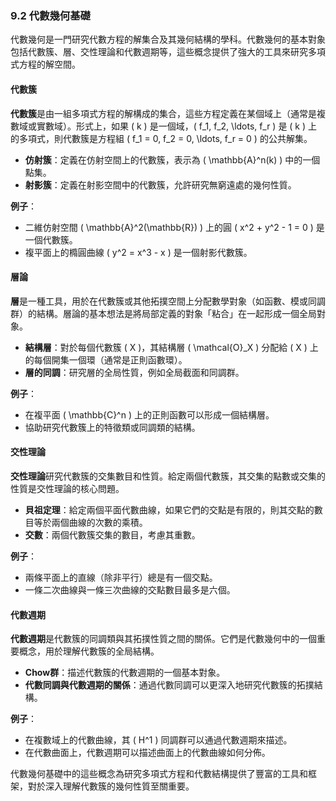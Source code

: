 ### 9.2 代數幾何基礎

代數幾何是一門研究代數方程的解集合及其幾何結構的學科。代數幾何的基本對象包括代數簇、層、交性理論和代數週期等，這些概念提供了強大的工具來研究多項式方程的解空間。

#### 代數簇

**代數簇**是由一組多項式方程的解構成的集合，這些方程定義在某個域上（通常是複數域或實數域）。形式上，如果 \( k \) 是一個域，\( f_1, f_2, \ldots, f_r \) 是 \( k \) 上的多項式，則代數簇是方程組 \( f_1 = 0, f_2 = 0, \ldots, f_r = 0 \) 的公共解集。

- **仿射簇**：定義在仿射空間上的代數簇，表示為 \( \mathbb{A}^n(k) \) 中的一個點集。
- **射影簇**：定義在射影空間中的代數簇，允許研究無窮遠處的幾何性質。

**例子**：

- 二維仿射空間 \( \mathbb{A}^2(\mathbb{R}) \) 上的圓 \( x^2 + y^2 - 1 = 0 \) 是一個代數簇。
- 複平面上的橢圓曲線 \( y^2 = x^3 - x \) 是一個射影代數簇。

#### 層論

**層**是一種工具，用於在代數簇或其他拓撲空間上分配數學對象（如函數、模或同調群）的結構。層論的基本想法是將局部定義的對象「粘合」在一起形成一個全局對象。

- **結構層**：對於每個代數簇 \( X \)，其結構層 \( \mathcal{O}_X \) 分配給 \( X \) 上的每個開集一個環（通常是正則函數環）。
- **層的同調**：研究層的全局性質，例如全局截面和同調群。

**例子**：

- 在複平面 \( \mathbb{C}^n \) 上的正則函數可以形成一個結構層。
- 協助研究代數簇上的特徵類或同調類的結構。

#### 交性理論

**交性理論**研究代數簇的交集數目和性質。給定兩個代數簇，其交集的點數或交集的性質是交性理論的核心問題。

- **貝祖定理**：給定兩個平面代數曲線，如果它們的交點是有限的，則其交點的數目等於兩個曲線的次數的乘積。
- **交數**：兩個代數簇交集的數目，考慮其重數。

**例子**：

- 兩條平面上的直線（除非平行）總是有一個交點。
- 一條二次曲線與一條三次曲線的交點數目最多是六個。

#### 代數週期

**代數週期**是代數簇的同調類與其拓撲性質之間的關係。它們是代數幾何中的一個重要概念，用於理解代數簇的全局結構。

- **Chow群**：描述代數簇的代數週期的一個基本對象。
- **代數同調與代數週期的關係**：通過代數同調可以更深入地研究代數簇的拓撲結構。

**例子**：

- 在複數域上的代數曲線，其 \( H^1 \) 同調群可以通過代數週期來描述。
- 在代數曲面上，代數週期可以描述曲面上的代數曲線如何分佈。

代數幾何基礎中的這些概念為研究多項式方程和代數結構提供了豐富的工具和框架，對於深入理解代數簇的幾何性質至關重要。